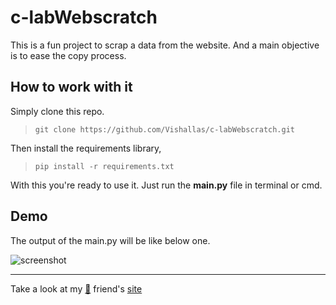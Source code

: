 # c-labWebscratch

This is a fun project to scrap a data from the website. And a main objective is to ease the copy process.

## How to work with it

Simply clone this repo.

> `git clone https://github.com/Vishallas/c-labWebscratch.git`

Then install the requirements library,

> `pip install -r requirements.txt`

With this you're ready to use it. Just run the **main.py** file in terminal or cmd.

## Demo

The output of the main.py will be like below one.

![screenshot](https://user-images.githubusercontent.com/103063354/227778551-1c34e89d-8b88-425c-a48d-b6f938b6ab91.jpg)

---

Take a look at my [:anger:](https://github.com/Saffron-codes) friend's [site](https://ece-clab.netlify.app)
